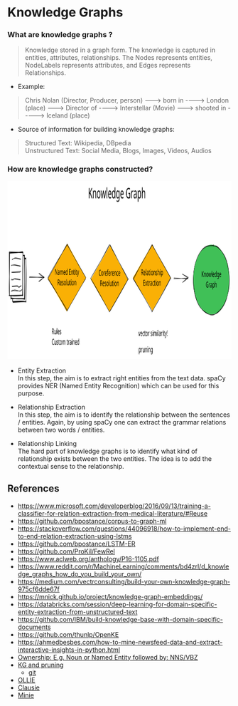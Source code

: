 # Knowledge Graphs 


### What are knowledge graphs ? 
> Knowledge stored in a graph form. The knowledge is captured in entities, attributes, relationships. The Nodes represents entities, NodeLabels represents attributes, and Edges represents Relationships. 

- Example:  
> Chris Nolan (Director, Producer, person) ---> born in  ----> London (place) ---> Director of  ----> Interstellar (Movie) ---> shooted in  -----> Iceland (place)  

- Source of information for building knowledge graphs: 
> Structured Text: Wikipedia, DBpedia  
> Unstructured Text: Social Media, Blogs, Images, Videos, Audios 

### How are knowledge graphs constructed?
<img src="./model_architecture.svg" width=600 height=400>

- Entity Extraction   
In this step, the aim is to extract right entities from the text data. spaCy provides NER (Named Entity Recognition) which can be used for this purpose.  

- Relationship Extraction    
In this step, the aim is to identify the relationship between the sentences / entities. Again, by using spaCy one can extract the grammar relations between two words / entities.  

- Relationship Linking    
The hard part of knowledge graphs is to identify what kind of relationship exists between the two entities. The idea is to add the contextual sense to the relationship. 


## References
- https://www.microsoft.com/developerblog/2016/09/13/training-a-classifier-for-relation-extraction-from-medical-literature/#Reuse
- https://github.com/bpostance/corpus-to-graph-ml
- https://stackoverflow.com/questions/44096918/how-to-implement-end-to-end-relation-extraction-using-lstms
- https://github.com/bpostance/LSTM-ER
- https://github.com/ProKil/FewRel
- https://www.aclweb.org/anthology/P16-1105.pdf
- https://www.reddit.com/r/MachineLearning/comments/bd4zrl/d_knowledge_graphs_how_do_you_build_your_own/
- https://medium.com/vectrconsulting/build-your-own-knowledge-graph-975cf6dde67f
- https://mnick.github.io/project/knowledge-graph-embeddings/
- https://databricks.com/session/deep-learning-for-domain-specific-entity-extraction-from-unstructured-text
- https://github.com/IBM/build-knowledge-base-with-domain-specific-documents
- https://github.com/thunlp/OpenKE
- https://ahmedbesbes.com/how-to-mine-newsfeed-data-and-extract-interactive-insights-in-python.html
 - [Ownership: E.g. Noun or Named Entity followed by: NNS/VBZ](https://sites.google.com/site/partofspeechhelp/home/nns_vbz)
 - [KG and pruning](http://philipperemy.github.io/information-extract/)
   - [git](https://github.com/philipperemy/information-extraction-with-dominating-rules)
 - [OLLIE](https://www.reddit.com/r/LanguageTechnology/comments/bovsf5/we_release_opiec_the_largest_open_information/)
 - [Clausie](https://github.com/mmxgn/clausiepy)
 - [Minie](https://github.com/mmxgn/miniepy/graphs/contributors)